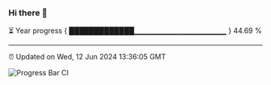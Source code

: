 ### Hi there 👋

⏳ Year progress { █████████████▁▁▁▁▁▁▁▁▁▁▁▁▁▁▁▁▁ } 44.69 %

---

⏰ Updated on Wed, 12 Jun 2024 13:36:05 GMT

![Progress Bar CI](https://github.com/IshwaranRudhara/GIT-ACTION/workflows/Progress%20Bar%20CI/badge.svg)
